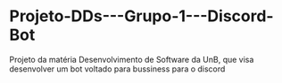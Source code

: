 # Projeto-DDs---Grupo-1---Discord-Bot
Projeto da matéria Desenvolvimento de Software da UnB, que visa desenvolver um bot voltado para bussiness para o discord
